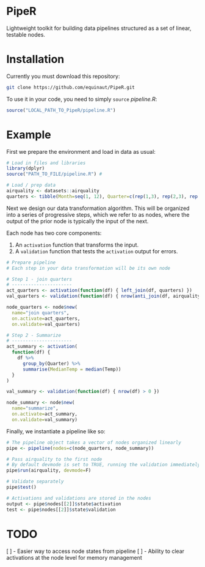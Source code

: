 # PipeR
Lightweight toolkit for building data pipelines structured as a set of linear, testable nodes.

# Installation

Currently you must download this repository:

```bash
git clone https://github.com/equinaut/PipeR.git
```

To use it in your code, you need to simply `source` *pipeline.R*:

```R
source("LOCAL_PATH_TO_PipeR/pipeline.R")
```

# Example

First we prepare the environment and load in data as usual:
```R
# Load in files and libraries
library(dplyr)
source("PATH_TO_FILE/pipeline.R") #

# Load / prep data
airquality <- datasets::airquality
quarters <- tibble(Month=seq(1, 12), Quarter=c(rep(1,3), rep(2,3), rep(3,3), rep(4,3)))
```

Next we design our data transformation algorithm. This will be organized into a series of progressive steps, which we refer to as nodes, where the output of the prior node is typically the input of the next.

Each node has two core components:
1. An `activation` function that transforms the input.
2. A `validation` function that tests the `activation` output for errors.

```R
# Prepare pipeline
# Each step in your data transformation will be its own node

# Step 1 - join quarters
# ----------------------
act_quarters <- activation(function(df) { left_join(df, quarters) })
val_quarters <- validation(function(df) { nrow(anti_join(df, airquality)) == 0})

node_quarters <- node$new(
  name="join quarters",
  on.activate=act_quarters,
  on.validate=val_quarters)

# Step 2 - Summarize
# ----------------------
act_summary <- activation(
  function(df) {
    df %>%
      group_by(Quarter) %>%
      summarise(MedianTemp = median(Temp))
  }
)

val_summary <- validation(function(df) { nrow(df) > 0 })

node_summary <- node$new(
  name="summarize",
  on.activate=act_summary,
  on.validate=val_summary)
```

Finally, we instantiate a pipeline like so:
```R
# The pipeline object takes a vector of nodes organized linearly
pipe <- pipeline(nodes=c(node_quarters, node_summary))

# Pass airquality to the first node
# By default devmode is set to TRUE, running the validation immediately after activation
pipe$run(airquality, devmode=F)

# Validate separately
pipe$test()

# Activations and validations are stored in the nodes
output <- pipe$nodes[[2]]$state$activation
test <- pipe$nodes[[2]]$state$validation
```

# TODO

[ ] - Easier way to access node states from pipeline
[ ] - Ability to clear activations at the node level for memory management
